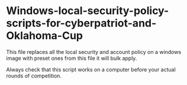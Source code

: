 # Windows-local-security-policy-scripts-for-cyberpatriot-and-Oklahoma-Cup
This file replaces all the local security and account policy on a windows image with preset ones from this file it will bulk apply.

Always check that this script works on a computer before your actual rounds of competition.
